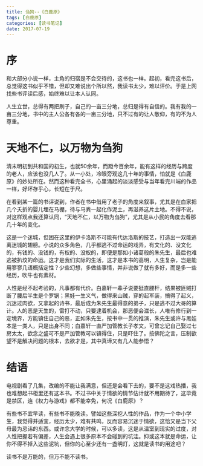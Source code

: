 ```yaml
---
title: 刍狗--《白鹿原》
tags: [白鹿原]
categories: [读书笔记]
date: 2017-07-19
---
```


# 序
和大部分小说一样，主角的归宿是不会交待的，这书也一样。起初，看完这书后，总觉得这书似乎不错，但却又难说出个所以然，我读书太少，难以评价。于是上网找些书评读后感，始终难以让本人认同。

人生立世，总得有两把刷子，自己的一亩三分地，总归是得有自信的。我有我的一亩三分地，书中的主人公各有各的一亩三分地，只不过有的让人敬仰，有的不为人尊重。
<!-- more -->
# 天地不仁，以万物为刍狗
清末明初到共和国的初生，也就50余年，而距今百余年，能有这样的经历与跨度的老人，应该也没几人了。从一小处，冷眼旁观这几十年的事情，怕就是《白鹿原》的妙处所在。然而这种看完全书，心里涌起的淡淡感受与当年看完川端的作品一样，好坏存乎心，长短在于尺。

在看到某一篇的书评说到，作者在书中借用了老子的角度来叙事，尤其是在白家把几个夭折的婴儿埋在马棚，待与马粪一起化作泥土，再滋养这片土地。不得不说，对这样观点我还算认同，“天地不仁，以万物为刍狗”，尤其是从小民的角度去看那几十年的变化。

这是一个迷城，但困在这里的伊卡洛斯不可能有代达洛斯的技艺，打造出一双能逃离迷城的翅膀。小说的众多角色，几乎都逃不过命运的戏弄，有文化的、没文化的，有钱的、没钱的，有权的、没权的，即便是那如小诸葛般的朱先生，最后也难逃被扒坟的命运。这才是我们实际的生活，这才是本书的高明，人生复杂，岂是能用寥寥几语概括定性？少些幻想，多做些事情，并非说做了就有多好，而是多一些经历，吹牛也有素材。

人性是经不起考验的，凡事都有代价。白嘉轩一辈子说要挺直腰杆，结果被匪贼打断了腰后半生是个罗锅；黑娃一生义气，做得来山贼，穿的起军装，搞得了起义，沉迷过肉欲，又拿起的诗书，最后成为朱先生最得意的弟子，只是逃不过大哥的算计。人的恶是天生的，雷打不动，只要逮着机会，那恶便会滋长，人唯有修行到一定境界，方能镇住自己的恶，正如朱先生，按书中一贯的推演，朱先生或许与黑娃本是一类人，只是出身不同；白嘉轩一直严加管教长子孝文，可曾忘记自己娶过七房太太，欲念之盛可不是严加管教可以镇得住，只是吓住了。按佛陀之言，压制欲望不是解决问题的根本，去欲才是，其中真谛又有几人能参悟？

# 结语
电视剧看了几集，改编的不能让我满意，但还是会看下去的，要不是这戏热播，我也难想起书柜里还有这本书。不过书中关于情欲的情节估计就不用期待了，这毕竟是禁区，连《权力与游戏》都不能幸免，何况《白鹿原》？

有些书不宜早读，有些书不能晚读。譬如这些深挖人性的作品，作为一个中小学生，我觉得并适宜，经历太少，难有共鸣，反而容易沉迷于情欲，这恰又是当下父母最为忌讳的东西。或许念大学的时候，可以多读，这是从温室到现实的过度，对人性把握若有偏差，人生会遇上很多原本不会碰到的坑洼。抑或这本就是命运，让你不得不掉入这些泥坑，但你的心至少还有一盏明灯，这就是读书的用途吧？

读书不是万能的，但万不能不读书。
